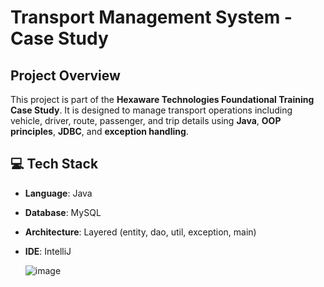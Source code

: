 # Transport Management System - Case Study

## Project Overview

This project is part of the **Hexaware Technologies Foundational Training Case Study**. It is designed to manage transport operations including vehicle, driver, route, passenger, and trip details using **Java**, **OOP principles**, **JDBC**, and **exception handling**.

## 💻 Tech Stack

- **Language**: Java  
- **Database**: MySQL   
- **Architecture**: Layered (entity, dao, util, exception, main)  
- **IDE**: IntelliJ

  ![image](https://github.com/user-attachments/assets/3c44a91a-7dc8-47de-8408-558753984d55)

